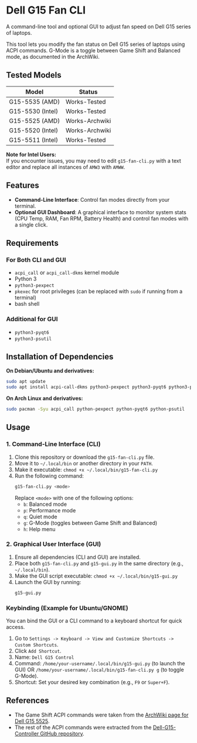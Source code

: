 

# Dell G15 Fan CLI

A command-line tool and optional GUI to adjust fan speed on Dell G15 series of laptops.

This tool lets you modify the fan status on Dell G15 series of laptops using ACPI commands. G-Mode is a toggle between Game Shift and Balanced mode, as documented in the ArchWiki.


## Tested Models
|  Model             |  Status            |
|--------------------|--------------------|
|  G15-5535 (AMD)    |  Works-Tested      |
|  G15-5530 (Intel)  |  Works-Tested      |
|  G15-5525 (AMD)    |  Works-Archwiki    |
|  G15-5520 (Intel)  |  Works-Archwiki    |
|  G15-5511 (Intel)  |  Works-Tested      |

**Note for Intel Users:**  
If you encounter issues, you may need to edit `g15-fan-cli.py` with a text editor and replace all instances of `AMW3` with `AMWW`.

## Features

- **Command-Line Interface**: Control fan modes directly from your terminal.
- **Optional GUI Dashboard**: A graphical interface to monitor system stats (CPU Temp, RAM, Fan RPM, Battery Health) and control fan modes with a single click.

## Requirements

### For Both CLI and GUI
- `acpi_call` or `acpi_call-dkms` kernel module
- Python 3
- `python3-pexpect`
- `pkexec` for root privileges (can be replaced with `sudo` if running from a terminal)
- bash shell

### Additional for GUI
- `python3-pyqt6`
- `python3-psutil`

## Installation of Dependencies

**On Debian/Ubuntu and derivatives:**
```bash
sudo apt update
sudo apt install acpi-call-dkms python3-pexpect python3-pyqt6 python3-psutil
```

**On Arch Linux and derivatives:**
```bash
sudo pacman -Syu acpi_call python-pexpect python-pyqt6 python-psutil
```

## Usage

### 1. Command-Line Interface (CLI)
1. Clone this repository or download the `g15-fan-cli.py` file.
2. Move it to `~/.local/bin` or another directory in your `PATH`.
3. Make it executable: `chmod +x ~/.local/bin/g15-fan-cli.py`
4. Run the following command:
   ```bash
   g15-fan-cli.py <mode>
   ```
   Replace `<mode>` with one of the following options:
   - `b`: Balanced mode
   - `p`: Performance mode
   - `q`: Quiet mode
   - `g`: G-Mode (toggles between Game Shift and Balanced)
   - `h`: Help menu

### 2. Graphical User Interface (GUI)
1. Ensure all dependencies (CLI and GUI) are installed.
2. Place both `g15-fan-cli.py` and `g15-gui.py` in the same directory (e.g., `~/.local/bin`).
3. Make the GUI script executable: `chmod +x ~/.local/bin/g15-gui.py`
4. Launch the GUI by running:
   ```bash
   g15-gui.py
   ```

### Keybinding (Example for Ubuntu/GNOME)
You can bind the GUI or a CLI command to a keyboard shortcut for quick access.

1. Go to `Settings -> Keyboard -> View and Customize Shortcuts -> Custom Shortcuts`.
2. Click `Add Shortcut`.
3. Name: `Dell G15 Control`
4. Command: `/home/your-username/.local/bin/g15-gui.py` (to launch the GUI) OR `/home/your-username/.local/bin/g15-fan-cli.py g` (to toggle G-Mode).
5. Shortcut: Set your desired key combination (e.g., `F9` or `Super+F`).

## References
- The Game Shift ACPI commands were taken from the [ArchWiki page for Dell G15 5525](https://wiki.archlinux.org/title/Dell_G15_5525).
- The rest of the ACPI commands were extracted from the [Dell-G15-Controller GitHub repository](https://github.com/...).
